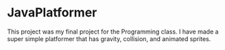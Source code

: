 # JavaPlatformer

This project was my final project for the Programming class. I have made a super simple platformer that has gravity, collision, and animated sprites. 

